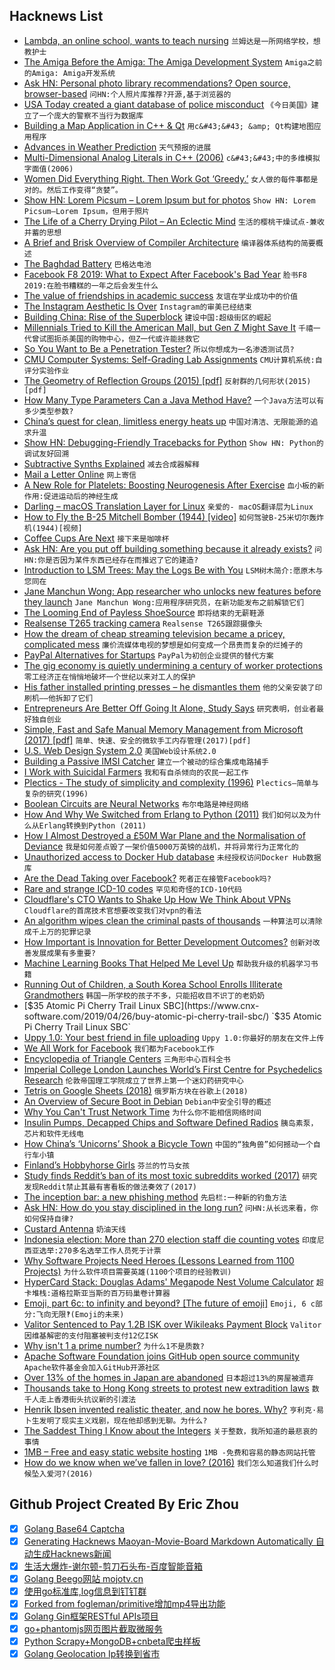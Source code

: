 ## Hacknews List


- [Lambda, an online school, wants to teach nursing](https://www.economist.com/business/2019/04/27/lambda-an-online-school-wants-to-teach-nursing)  `兰姆达是一所网络学校，想教护士`
- [The Amiga Before the Amiga: The Amiga Development System](https://amigalove.com/viewtopic.php?f=6&amp;t=1031)  `Amiga之前的Amiga: Amiga开发系统`
- [Ask HN: Personal photo library recommendations? Open source, browser-based](item?id=19756110)  `问HN:个人照片库推荐?开源,基于浏览器的`
- [USA Today created a giant database of police misconduct](https://www.usatoday.com/in-depth/news/investigations/2019/04/24/biggest-collection-police-accountability-records-ever-assembled/2299127002/)  `《今日美国》建立了一个庞大的警察不当行为数据库`
- [Building a Map Application in C&#43;&#43; &amp; Qt](https://www.maptiler.com/blog/2019/04/using-maptiler-maps-inside-qt.html)  `用c&#43;&#43; &amp; Qt构建地图应用程序`
- [Advances in Weather Prediction](http://science.sciencemag.org/content/363/6425/342)  `天气预报的进展`
- [Multi-Dimensional Analog Literals in C&#43;&#43; (2006)](http://www.eelis.net/C&#43;&#43;/analogliterals.xhtml)  `c&#43;&#43;中的多维模拟字面值(2006)`
- [Women Did Everything Right. Then Work Got ‘Greedy.’](https://www.nytimes.com/2019/04/26/upshot/women-long-hours-greedy-professions.html)  `女人做的每件事都是对的。然后工作变得“贪婪”。`
- [Show HN: Lorem Picsum – Lorem Ipsum but for photos](https://picsum.photos/)  `Show HN: Lorem Picsum—Lorem Ipsum，但用于照片`
- [The Life of a Cherry Drying Pilot – An Eclectic Mind](https://www.aneclecticmind.com/2009/06/13/the-life-of-a-cherry-drying-pilot/)  `生活的樱桃干燥试点-兼收并蓄的思想`
- [A Brief and Brisk Overview of Compiler Architecture](https://blog.felixangell.com/compilers-brief-and-brisk)  `编译器体系结构的简要概述`
- [The Baghdad Battery](https://en.wikipedia.org/wiki/Baghdad_Battery)  `巴格达电池`
- [Facebook F8 2019: What to Expect After Facebook&#39;s Bad Year](https://www.wired.com/story/facebook-f8-2019-preview-privacy-messenger-blockchain/)  `脸书F8 2019:在脸书糟糕的一年之后会发生什么`
- [The value of friendships in academic success](https://www.ethz.ch/en/news-and-events/eth-news/news/2019/01/the-value-of-friendships-in-academic-success.html)  `友谊在学业成功中的价值`
- [The Instagram Aesthetic Is Over](https://www.theatlantic.com/technology/archive/2019/04/influencers-are-abandoning-instagram-look/587803/)  `Instagram的审美已经结束`
- [Building China: Rise of the Superblock](https://radiichina.com/building-china-rise-of-the-superblock/)  `建设中国:超级街区的崛起`
- [Millennials Tried to Kill the American Mall, but Gen Z Might Save It](https://www.bloomberg.com/news/articles/2019-04-25/are-u-s-malls-dead-not-if-gen-z-keeps-shopping-the-way-they-do)  `千禧一代曾试图扼杀美国的购物中心，但Z一代或许能拯救它`
- [So You Want to Be a Penetration Tester?](https://jhalon.github.io/becoming-a-pentester/)  `所以你想成为一名渗透测试员?`
- [CMU Computer Systems: Self-Grading Lab Assignments](http://csapp.cs.cmu.edu/3e/labs.html)  `CMU计算机系统:自评分实验作业`
- [The Geometry of Reflection Groups (2015) [pdf]](http://people.mpim-bonn.mpg.de/geordie/mpg.pdf)  `反射群的几何形状(2015)[pdf]`
- [How Many Type Parameters Can a Java Method Have?](http://justinblank.com/experiments/howmanytypeparameterscanajavamethodhave.html)  `一个Java方法可以有多少类型参数?`
- [China’s quest for clean, limitless energy heats up](https://phys.org/news/2019-04-china-quest-limitless-energy.html)  `中国对清洁、无限能源的追求升温`
- [Show HN: Debugging-Friendly Tracebacks for Python](https://github.com/cknd/stackprinter/)  `Show HN: Python的调试友好回溯`
- [Subtractive Synths Explained](https://www.residentadvisor.net/features/1351)  `减去合成器解释`
- [Mail a Letter Online](http://www.mailaletter.com/)  `网上寄信`
- [A New Role for Platelets: Boosting Neurogenesis After Exercise](https://www.the-scientist.com/news-opinion/a-new-role-for-platelets--boosting-neurogenesis-after-exercise--65630)  `血小板的新作用:促进运动后的神经生成`
- [Darling – macOS Translation Layer for Linux](https://www.darlinghq.org)  `亲爱的- macOS翻译层为Linux`
- [How to Fly the B-25 Mitchell Bomber (1944) [video]](https://www.youtube.com/watch?v=-YQmkjpP6q8)  `如何驾驶B-25米切尔轰炸机(1944)[视频]`
- [Coffee Cups Are Next](https://www.bloomberg.com/news/articles/2019-04-28/starbucks-sbux-dunkin-dnkn-brace-for-coffee-cup-bans-fees)  `接下来是咖啡杯`
- [Ask HN: Are you put off building something because it already exists?](item?id=19774997)  `问HN:你是否因为某件东西已经存在而推迟了它的建造?`
- [Introduction to LSM Trees: May the Logs Be with You](https://priyankvex.wordpress.com/2019/04/28/introduction-to-lsm-trees-may-the-logs-be-with-you/)  `LSM树木简介:愿原木与您同在`
- [Jane Manchun Wong: App researcher who unlocks new features before they launch](https://www.bbc.co.uk/news/technology-47630849)  `Jane Manchun Wong:应用程序研究员，在新功能发布之前解锁它们`
- [The Looming End of Payless ShoeSource](https://theoutline.com/post/7342/payless-shoesource-shutting-down-appreciation)  `即将结束的无薪鞋源`
- [Realsense T265 tracking camera](https://markku.ai/post/realsense-t265/)  `Realsense T265跟踪摄像头`
- [How the dream of cheap streaming television became a pricey, complicated mess](https://www.washingtonpost.com/business/2019/04/13/how-dream-cheap-streaming-television-became-pricey-complicated-mess/)  `廉价流媒体电视的梦想是如何变成一个昂贵而复杂的烂摊子的`
- [PayPal Alternatives for Startups](https://startupstash.com/paypal-alternatives/)  `PayPal为初创企业提供的替代方案`
- [The gig economy is quietly undermining a century of worker protections](https://qz.com/1556194/the-gig-economy-is-quietly-undermining-a-century-of-worker-protections/)  `零工经济正在悄悄地破坏一个世纪以来对工人的保护`
- [His father installed printing presses – he dismantles them](https://www.cjr.org/united_states_project/printing-press-joel-birket-tennessean-nytimes.php)  `他的父亲安装了印刷机——他拆卸了它们`
- [Entrepreneurs Are Better Off Going It Alone, Study Says](https://www.wsj.com/articles/entrepreneurs-are-better-off-going-it-alone-study-says-11556503320)  `研究表明，创业者最好独自创业`
- [Simple, Fast and Safe Manual Memory Management from Microsoft (2017) [pdf]](https://www.microsoft.com/en-us/research/wp-content/uploads/2017/03/kedia2017mem.pdf)  `简单、快速、安全的微软手工内存管理(2017)[pdf]`
- [U.S. Web Design System 2.0](https://v2.designsystem.digital.gov/whats-new/updates/2019/04/08/introducing-uswds-2-0/)  `美国Web设计系统2.0`
- [Building a Passive IMSI Catcher](https://harrisonsand.com/imsi-catcher/)  `建立一个被动的综合集成电路捕手`
- [I Work with Suicidal Farmers](https://newrepublic.com/article/153604/work-suicidal-farmers-its-becoming-much-bear)  `我和有自杀倾向的农民一起工作`
- [Plectics - The study of simplicity and complexity (1996)](https://www.edge.org/conversation/murray_gell_mann-chapter-19-plectics)  `Plectics—简单与复杂的研究(1996)`
- [Boolean Circuits are Neural Networks](https://constantinides.net/2019/04/26/boolean-circuits-are-neural-networks/)  `布尔电路是神经网络`
- [How And Why We Switched from Erlang to Python (2011)](https://engineering.mixpanel.com/2011/08/05/how-and-why-we-switched-from-erlang-to-python/)  `我们如何以及为什么从Erlang转换到Python (2011)`
- [How I Almost Destroyed a £50M War Plane and the Normalisation of Deviance](https://fastjetperformance.com/podcasts/how-i-almost-destroyed-a-50-million-war-plane-when-display-flying-goes-wrong-and-the-normalisation-of-deviance/)  `我是如何差点毁了一架价值5000万英镑的战机，并将异常行为正常化的`
- [Unauthorized access to Docker Hub database](https://success.docker.com/article/docker-hub-user-notification)  `未经授权访问Docker Hub数据库`
- [Are the Dead Taking over Facebook?](https://journals.sagepub.com/doi/10.1177/2053951719842540)  `死者正在接管Facebook吗?`
- [Rare and strange ICD-10 codes](https://www.johndcook.com/blog/2019/04/27/rare-and-strange-icd-10-codes/)  `罕见和奇怪的ICD-10代码`
- [Cloudflare&#39;s CTO Wants to Shake Up How We Think About VPNs](https://www.pcmag.com/news/367881/cloudflares-cto-wants-to-shake-up-how-we-think-about-vpns)  `Cloudflare的首席技术官想要改变我们对vpn的看法`
- [An algorithm wipes clean the criminal pasts of thousands](https://www.bbc.co.uk/news/technology-48072164)  `一种算法可以清除成千上万的犯罪记录`
- [How Important is Innovation for Better Development Outcomes?](https://www.cgdev.org/blog/its-technology-stupid-how-important-innovation-better-development-outcomes)  `创新对改善发展成果有多重要?`
- [Machine Learning Books That Helped Me Level Up](http://www.datastuff.tech/data-science/3-machine-learning-books-that-helped-me-level-up-as-a-data-scientist/)  `帮助我升级的机器学习书籍`
- [Running Out of Children, a South Korea School Enrolls Illiterate Grandmothers](https://www.nytimes.com/2019/04/27/world/asia/south-korea-school-grandmothers.html)  `韩国一所学校的孩子不多，只能招收目不识丁的老奶奶`
- [$35 Atomic Pi Cherry Trail Linux SBC](https://www.cnx-software.com/2019/04/26/buy-atomic-pi-cherry-trail-sbc/)  `$35 Atomic Pi Cherry Trail Linux SBC`
- [Uppy 1.0: Your best friend in file uploading](https://uppy.io/blog/2019/04/1.0/)  `Uppy 1.0:你最好的朋友在文件上传`
- [We All Work for Facebook](https://longreads.com/2019/04/26/we-all-work-for-facebook/)  `我们都为Facebook工作`
- [Encyclopedia of Triangle Centers](http://faculty.evansville.edu/ck6/encyclopedia/ETC.html)  `三角形中心百科全书`
- [Imperial College London Launches World’s First Centre for Psychedelics Research](https://www.imperial.ac.uk/news/190994/imperial-launches-worlds-first-centre-psychedelics/)  `伦敦帝国理工学院成立了世界上第一个迷幻药研究中心`
- [Tetris on Google Sheets (2018)](https://plumsempy.com/2018/09/17/tetris-on-google-sheets/)  `俄罗斯方块在谷歌上(2018)`
- [An Overview of Secure Boot in Debian](https://debamax.com/blog/2019/04/19/an-overview-of-secure-boot-in-debian)  `Debian中安全引导的概述`
- [Why You Can&#39;t Trust Network Time](https://diode.io/burning-platform-pki/2019/04/26/why-we-cant-trust-network-time.html)  `为什么你不能相信网络时间`
- [Insulin Pumps, Decapped Chips and Software Defined Radios](https://blog.usejournal.com/insulin-pumps-decapped-chips-and-software-defined-radios-1be50f121d05)  `胰岛素泵，芯片和软件无线电`
- [How China’s ‘Unicorns’ Shook a Bicycle Town](https://www.nytimes.com/2019/04/27/business/china-bike-sharing-unicorns.html)  `中国的“独角兽”如何撼动一个自行车小镇`
- [Finland’s Hobbyhorse Girls](https://www.nytimes.com/2019/04/21/world/europe/finland-hobbyhorse-girls.html)  `芬兰的竹马女孩`
- [Study finds Reddit’s ban of its most toxic subreddits worked (2017)](https://techcrunch.com/2017/09/11/study-finds-reddits-controversial-ban-of-its-most-toxic-subreddits-actually-worked/)  `研究发现Reddit禁止其最有害看板的做法奏效了(2017)`
- [The inception bar: a new phishing method](https://jameshfisher.com/2019/04/27/the-inception-bar-a-new-phishing-method/)  `先启栏:一种新的钓鱼方法`
- [Ask HN: How do you stay disciplined in the long run?](item?id=19777976)  `问HN:从长远来看，你如何保持自律?`
- [Custard Antenna](https://michaelcullen.name/2019/04/custard-antenna/)  `奶油天线`
- [Indonesia election: More than 270 election staff die counting votes](https://www.bbc.com/news/world-asia-48083051)  `印度尼西亚选举:270多名选举工作人员死于计票`
- [Why Software Projects Need Heroes (Lessons Learned from 1100 Projects)](https://arxiv.org/abs/1904.09954)  `为什么软件项目需要英雄(1100个项目的经验教训)`
- [HyperCard Stack: Douglas Adams&#39; Megapode Nest Volume Calculator](https://archive.org/details/DouglasAdamsMegapode)  `超卡堆栈:道格拉斯亚当斯的百万码巢卷计算器`
- [Emoji, part 6c: to infinity and beyond‽ [The future of emoji]](https://shadycharacters.co.uk/2019/04/emoji-part-6c-to-infinity/)  `Emoji, 6 c部分:飞向无限‽(Emoji的未来)`
- [Valitor Sentenced to Pay 1.2B ISK over Wikileaks Payment Block](https://grapevine.is/news/2019/04/25/valitor-sentenced-to-pay-1-2-billion-isk-over-wikileaks-payment-block/)  `Valitor因维基解密的支付阻塞被判支付12亿ISK`
- [Why isn&#39;t 1 a prime number?](https://blogs.scientificamerican.com/roots-of-unity/why-isnt-1-a-prime-number/)  `为什么1不是质数?`
- [Apache Software Foundation joins GitHub open source community](https://github.blog/2019-04-29-apache-joins-github-community/)  `Apache软件基金会加入GitHub开源社区`
- [Over 13% of the homes in Japan are abandoned](http://flip.it/XKsblo)  `日本超过13%的房屋被遗弃`
- [Thousands take to Hong Kong streets to protest new extradition laws](https://www.reuters.com/article/us-hongkong-politics-extradition-idUSKCN1S405E)  `数千人走上香港街头抗议新的引渡法`
- [Henrik Ibsen invented realistic theater, and now he bores. Why?](https://www.commentarymagazine.com/articles/henrik-ibsen-part-2/)  `亨利克·易卜生发明了现实主义戏剧，现在他却感到无聊。为什么?`
- [The Saddest Thing I Know about the Integers](https://blogs.scientificamerican.com/roots-of-unity/the-saddest-thing-i-know-about-the-integers/)  `关于整数，我所知道的最悲哀的事情`
- [1MB – Free and easy static website hosting](https://1mb.site)  `1MB -免费和容易的静态网站托管`
- [How do we know when we’ve fallen in love? (2016)](https://qz.com/793908/how-do-we-know-when-weve-fallen-in-love-my-informal-survey-reveals-three-big-patterns/)  `我们怎么知道我们什么时候坠入爱河?(2016)`

## Github Project Created By Eric Zhou

- [x] [Golang Base64 Captcha](https://github.com/mojocn/base64Captcha)
- [x] [Generating Hacknews Maoyan-Movie-Board Markdown Automatically 自动生成Hacknews新闻](https://github.com/dejavuzhou/md-genie)
- [x] [生活大爆炸-谢尔顿-剪刀石头布-百度智能音箱](https://github.com/mojocn/dueros-bang-game)
- [x] [Golang Beego网站 mojotv.cn](https://github.com/mojocn/www.mojotv.cn)
- [x] [使用go标准库,log信息到钉钉群](https://github.com/mojocn/dooger)
- [x] [Forked from fogleman/primitive增加mp4导出功能](https://github.com/mojocn/primitive)
- [x] [Golang Gin框架RESTful APIs项目](https://github.com/JJJJJJJerk/ezier-golang-web-api-framework)
- [x] [go+phantomjs网页图片截取微服务](https://github.com/mojocn/screen_shot)
- [x] [Python Scrapy+MongoDB+cnbeta爬虫样板](https://github.com/mojocn/scrapy_mongodb_boilerplate_cnbeta)
- [x] [Golang Geolocation Ip转换到省市](https://github.com/mojocn/ip2location)